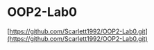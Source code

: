 # OOP2-Lab0

[https://github.com/Scarlett1992/OOP2-Lab0.git](https://github.com/Scarlett1992/OOP2-Lab0.git)